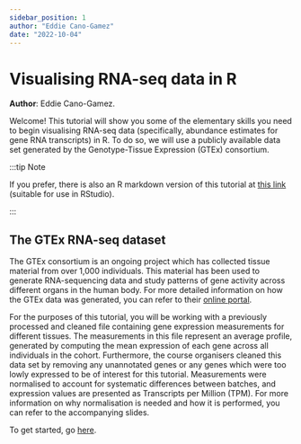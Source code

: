 ```yaml
---
sidebar_position: 1
author: "Eddie Cano-Gamez"
date: "2022-10-04"
---
```


# Visualising RNA-seq data in R

**Author**: Eddie Cano-Gamez.

Welcome!  This tutorial will show you some of the elementary skills you need to begin visualising RNA-seq
data (specifically, abundance estimates for gene RNA transcripts) in R. To do so, we will use a
publicly available data set generated by the Genotype-Tissue Expression (GTEx) consortium.

:::tip Note

If you prefer, there is also an R markdown version of this tutorial at [this
link](resources/Data-visualisation-practical_GTEx.Rmd) (suitable for use in RStudio).

:::

## The GTEx RNA-seq dataset

The GTEx consortium is an ongoing project which has collected tissue material from over 1,000
individuals. This material has been used to generate RNA-sequencing data and study patterns of gene
activity across different organs in the human body. For more detailed information on how the GTEx
data was generated, you can refer to their [online portal](https://gtexportal.org/home/).

For the purposes of this tutorial, you will be working with a previously processed and cleaned file
containing gene expression measurements for different tissues. The measurements in this file
represent an average profile, generated by computing the mean expression of each gene across all
individuals in the cohort. Furthermore, the course organisers cleaned this data set by removing any
unannotated genes or any genes which were too lowly expressed to be of interest for this tutorial.
Measurements were normalised to account for systematic differences between batches, and expression
values are presented as Transcripts per Million (TPM). For more information on why normalisation is
needed and how it is performed, you can refer to the accompanying slides.

To get started, go [here](002_getting_setup.md).
